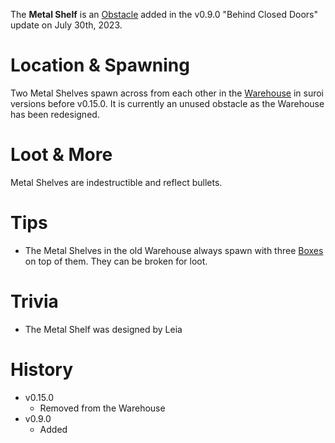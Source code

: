 The **Metal Shelf** is an [Obstacle](/obstacles) added in the v0.9.0 "Behind Closed Doors" update on July 30th, 2023.

# Location & Spawning

Two Metal Shelves spawn across from each other in the [Warehouse](/buildings/warehouse) in suroi versions before v0.15.0. It is currently an unused obstacle as the Warehouse has been redesigned.

# Loot & More

Metal Shelves are indestructible and reflect bullets.

# Tips

- The Metal Shelves in the old Warehouse always spawn with three [Boxes](/obstacles/boxes) on top of them. They can be broken for loot.

# Trivia

- The Metal Shelf was designed by Leia

# History
- v0.15.0
  - Removed from the Warehouse
- v0.9.0
  - Added